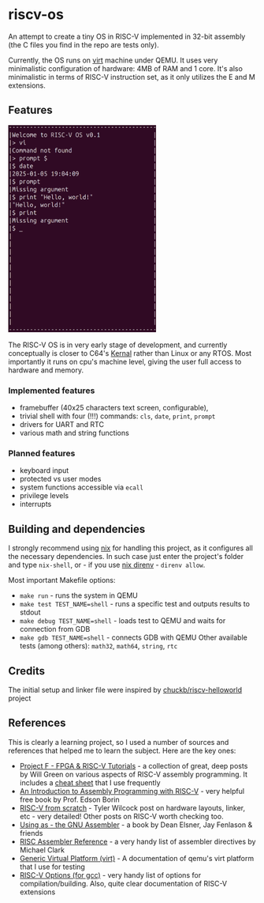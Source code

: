 # riscv-os
An attempt to create a tiny OS in RISC-V implemented in 32-bit assembly
(the C files you find in the repo are tests only).

Currently, the OS runs on [virt](https://www.qemu.org/docs/master/system/riscv/virt.html) machine under QEMU.
It uses very minimalistic configuration of hardware: 4MB of RAM and 1 core.
It's also minimalistic in terms of RISC-V instruction set, as it only utilizes the E and M
extensions.

## Features

<img src="./assets/riscvos-screenshot.png" width="300"/>

The RISC-V OS is in very early stage of development, and currently conceptually is closer to C64's
[Kernal](https://en.wikipedia.org/wiki/KERNAL) rather than
Linux or any RTOS. Most importantly it runs on cpu's machine level, giving the user full access to
hardware and memory.

### Implemented features

- framebuffer (40x25 characters text screen, configurable),
- trivial shell with four (!!!) commands: `cls`, `date`, `print`, `prompt`
- drivers for UART and RTC
- various math and string functions

### Planned features

- keyboard input
- protected vs user modes
- system functions accessible via `ecall`
- privilege levels
- interrupts

## Building and dependencies

I strongly recommend using [nix](https://nixos.org/download/#download-nix) for handling this project, as it configures all the necessary dependencies.
In such case just enter the project's folder and type `nix-shell`, or - if you use
[nix direnv](https://github.com/nix-community/nix-direnv) - `direnv allow`.

Most important Makefile options:
- `make run` - runs the system in QEMU
- `make test TEST_NAME=shell` - runs a specific test and outputs results to stdout
- `make debug TEST_NAME=shell` - loads test to QEMU and waits for connection from GDB
- `make gdb TEST_NAME=shell` - connects GDB with QEMU
Other available tests (among others): `math32`, `math64`, `string`, `rtc`

## Credits
The initial setup and linker file were inspired by
[chuckb/riscv-helloworld](https://github.com/chuckb/riscv-helloworld) project

## References
This is clearly a learning project, so I used a number of sources and
references that helped me to learn the subject. Here are the key ones:

- [Project F - FPGA & RISC-V Tutorials](https://projectf.io/posts/) -
  a collection of great, deep posts by Will Green on various aspects
  of RISC-V assembly programming. It includes a
  [cheat sheet](https://projectf.io/posts/riscv-cheat-sheet/) that I use frequently
- [An Introduction to Assembly Programming with RISC-V](https://riscv-programming.org/book/riscv-book.html) -
  very helpful free book by Prof. Edson Borin
- [RISC-V from scratch](https://twilco.github.io/riscv-from-scratch/2019/04/27/riscv-from-scratch-2.html) -
  Tyler Wilcock post on hardware layouts, linker, etc - very detailed!
  Other posts on RISC-V worth checking too.
- [Using as - the GNU Assembler](http://microelectronics.esa.int/erc32/doc/as.pdf) -
  a book by Dean Elsner, Jay Fenlason & friends
- [RISC Assembler Reference](https://michaeljclark.github.io/asm.html) -
  a very handy list of assembler directives by Michael Clark
- [Generic Virtual Platform (virt)](https://www.qemu.org/docs/master/system/riscv/virt.html) -
  A documentation of qemu's virt platform that I use for testing
- [RISC-V Options (for gcc)](https://gcc.gnu.org/onlinedocs/gcc/RISC-V-Options.html) -
  very handy list of options for compilation/building. Also, quite clear documentation of
  RISC-V extensions
